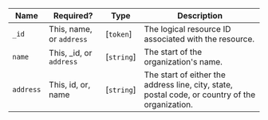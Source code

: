  Name|Required?|Type|Description
---------------|----------------------------------------------|-----------------|----------------------------------------------------------------------------------------------------------------------------
 `_id`|This, name, or `address`|[`token`]|The logical resource ID associated with the resource.
 `name`|This, _id, or `address`				|[`string`]|The start of the organization's name.
 `address`|This, id, or, name				|[`string`]|The start of either the address line, city, state, postal code, or country of the organization.

